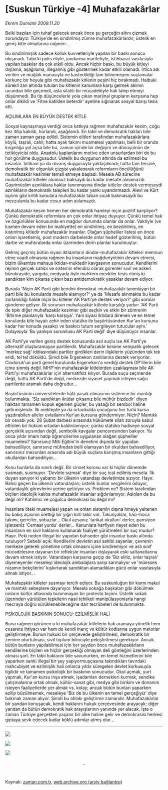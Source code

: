 # [Suskun Türkiye -4] Muhafazakârlar

*Ekrem Dumanlı 2009.11.20*

<tr><td class="metin" colspan="2" style="padding-top: 20px; padding-left: 5px; ">Belki bazıları için tuhaf gelecek ancak önce şu gerçeğin altını çizmek zorundayız: Türkiye'de en sindirilmiş zümre muhafazakârlardır; üstelik en geniş kitle olmalarına rağmen...</td></tr><tr><td class="metin" colspan="2" style="padding-top: 20px; padding-left: 5px; "><p>Bu sindirilmişlik sadece kolluk kuvvetleriyle yapılan bir baskı sonucu oluşmadı. Tabii ki polis eliyle, jandarma marifetiyle, istihbarat vasıtasıyla yapılan baskılar da çok etkili oldu. Ancak hiçbir baskı, bu büyük kitleyi dışlama, aşağılama, illegalmiş gibi göstermek kadar etkili olamadı. İrtica adı verilen ve muğlak manasıyla ne kastedildiği tam bilinemeyen suçlamalar korkunç bir heyula gibi muhafazakâr kitlenin peşini hiç bırakmadı. Halbuki sürekli zan altında tutulan bu kitlenin kanunlara karşı gelmek aklının ucundan bile geçmedi, asla silahlı bir mücadeleyle hak talep etmeyi düşünmedi. Bu tip düşüncelerle yola çıkan marjinal grupların karşısına hep onlar dikildi ve 'Fitne katilden beterdir' ayetine sığınarak sosyal barışı tesis etti. 
<p>AÇILIMLARA EN BÜYÜK DESTEK KİTLE
<p>Sosyal kaynaşmaya verdiği onca katkıya rağmen muhafazakâr kesim, çoğu kez itilip kakıldı, horlandı, aşağılandı. En tabii ve demokratik hakları bile zaman zaman gasp edildi. Sistemin elitleri tarafından muhafazakârlara köylü, taşralı, cahil; hatta ayak takımı muamelesi yapılması, belli bir oranda kırgınlığa yol açsa bile bu, zaman içinde bir değişim ve dönüşümün de tetikleyicisi oldu. Anadolu kaplanlarını motive eden unsurlardan biri de bu hor görülme duygusudur. Üstelik bu duygunun altında da ezilmedi bu insanlar. İntikam ya da rövanş duygusuyla yaklaşılmadı; hatta tam tersine, demokratik bir olgunluk çizgisi yakalanarak reformların öncülüğünü muhafazakâr kesimler temsil etmeye başladı. Mesela AB sürecine muhafazakâr kitleler olumsuz baksaydı bu kadar mesafe alınamazdı. Gayrimüslim azınlıklara haklar tanınmasına dindar kitleler destek vermeseydi azınlıkların demokratik talepleri bu kadar yankı uyandırmazdı. Alevi ve Kürt açılımı gibi kritik konulara muhafazakâr taban sıcak bakmasaydı bu mevzularda bu kadar cesur adım atılamazdı. 
<p>Muhafazakâr kesim hemen her demokratik hamleyi niçin pozitif karşılıyor? Çünkü demokratik reformlara en çok onlar ihtiyaç duyuyor. Çünkü temel hak ve özgürlükler konusunda en mağdur durumda olanlar da onlar. Vaktiyle (ve kısmen devam eden bir mahiyette) en sindirilmiş, en bezdirilmiş, en kıstırılmış kitledir muhafazakâr insanlar. Olağan şüpheliler listesi en önce onları işaretlemiş, post modern darbelerde onlar hedef gösterilmiş, bütün darbe ve muhtıralarda onlar üzerinden derin planlar kurulmuştur. 
<p>Gelmiş geçmiş bütün siyasi iktidarların dindar-muhafazakâr kitleleri memnun etme vaadi olmasına rağmen bu insanların mağduriyetinin devam etmesi, bizim ülkemize mahsus iktidar-muktedir kavgasının sonucudur. Kendilerini rejimin gerçek sahibi ve sistemin efendisi olarak görenler sivil ve askerî bürokraside, yargıda, medyada öyle muhkem mevkiler tesis etmiş ki sandıktan kim çıkarsa çıksın bazı antidemokratik yasaklar devam ediyor. 
<p>Burada 'Niçin AK Parti gibi kendini demokrat-muhafazakâr tanımlayan bir parti bile bu konularda mesafe alamıyor?' ya da 'Mesafe alınmakta bu kadar zorlanıldığı halde niçin bu kitleler AK Parti'ye destek veriyor?' gibi sorular gündeme geliyor. İlk sorunun muhafazakâr kitlede karşılığı şudur: 'AK Parti de tıpkı diğer muhafazakâr kesimler gibi seçkin ve etkin bir zümrenin 'Bitirme planlarıyla 'karşı karşıya'. Yani siyasi iktidara direnen ve en temel konularda bile hayatı zehir eden statüko ile başörtüsünden Kur'an kursuna kadar her konuda yasakçı ve baskıcı tutum sergileyen tutucular aynı.' Dolayısıyla 'Bu yanlışın sorumlusu AK Parti değil' diye düşünüyor insanlar. 
<p>AK Parti'ye verilen geniş destek konusunda asıl suçlu ise AK Parti'ye alternatif oluşturamayan partilerdir. Muhafazakâr kesime sempatik gelecek 'merkez sağ' iddiasındaki partiler girdikleri derin ilişkilerin yüzünden tek tek eridi, tel tel döküldü. Şimdi bile Ergenekon zanlılarına destek veriyorlar. Cindoruk'un parti genel kurulunda Ergenekon'a verdiği destek DP'lilerin bile içine sinmiş değil. MHP'nin muhafazakâr kitlelerden uzaklaşması bile AK Parti'yi muhafazakârlar için alternatifsiz kılıyor. Burada suçu seçmende değil, hatta AK Parti'de değil, merkezde siyaset yapmak isteyen sağcı partilerde aramak daha doğrudur... 
<p>Başörtüsünün üniversitelerde hâlâ yasak olmasının sistemce bir mantığı bulunmakta. 'Siz sandıktan iktidar çıksanız bile mühür bizdedir' diyen halktan tamamen kopuk egemen güçler, bu yasağı bir sembol haline getirmişlerdir. İlk mektepte ya da ortaokulda çocuğunu her türlü kursa yazdırabilen aileler evlatlarını Kur'an kursuna göndermiyor. Niçin? Mantıklı bir cevabı yok. 28 Şubat darbesi sırasında hükümete silah zoruyla kabul ettirilen bir hüküm ortadan kaldırılamıyor; çünkü statüko hadiseye sosyal gerçeklik açısından değil, sembolik kavgalar penceresinden bakıyor. Ya onca yıldır imam hatip öğrencilerine uygulanan olağan şüpheliler muamelesi? Sanırsınız Milli Eğitim'in denetimi dışında bir yapıdan bahsediliyor, sanırsınız müfredatı belli olamayan bir okuldan bahsediliyor, sanırsınız mezunları arasında adı büyük suçlara karışmış insanların gittiği okullardan bahsediliyor... 
<p>Konu bunlarla da sınırlı değil. Bir cinnet korosu var ki hiçbir dönemde susmadı, susmuyor. 'Devlete sızmak' diye bir suç icat edilmiş mesela. İlk duyan sanıyor ki yabancı bir ülkenin vatandaşı devletimize sızıyor. Hayır. Bahsi geçen bu ülkenin vatandaşları; üstelik bunlar vergilerini ödüyor, vatandaşlık görevlerini yerine getiriyor vs. Problem ne? Sistem tarafından biçilen ideolojik kalıba muhafazakâr insanlar sığdırılamıyor. Aslolan da bu değil mi? Katılımcı ve çoğulcu demokrasi bu değil mi? 
<p>İnsanlara öteki muamelesi yapan ve onları sistemin dışına itmeye yeltenen bu bakış açısının ürettiği bir yığın kirli tabir var. Takunyalılar, hacı-hoca takımı, gericiler, yobazlar... Okul açsanız 'tarikat okulları' derler, pansiyon işletseniz 'Cemaat yurdu' derler... Kanunlara harfiyen riayet eden bu insanların en sivil haklarını kullanarak faaliyet yürütmeleri bir suç mudur? Hayır. Peki neden illegal bir yapıdan bahseder gibi insanlar baskı altında tutuluyor? Sebebi açık: Kendilerini devletin asıl sahibi sayanlar, çevrenin merkeze gelerek yönetime ortak olmasını içine sindiremiyor ve aslı sınıf mücadelesine dayanan bir refleksle insanları dışlayarak eski saltanatlarına devam etmek istiyor. Vatandaşın karşısına geçip de 'Biz elitiz, onlar taşralı' diyemeyenler meseleyi ideolojik ambalajlara sarıp sarmalıyor ve 'müesses nizamın bekçilerini' kışkırtarak sandıktan alamadıkları gücü onlar vasıtasıyla almak istiyor... 
<p>Muhafazakâr kitleler susmayı tercih ediyor. Bu suskunluğun bir kısmı makul ve mantıklı sebeplere dayanıyor. Mesela sokağa başkaları gibi dökülmek onların kültür atlasında bulunmayan bir protesto biçimi. Üstelik sokak üzerinden yürütülen tepkilerin nasıl tehlikeli manipülasyonlarla hangi mecraya doğru sürüklenebileceğine dair tecrübeleri de bulunmakta. 
<p>PSİKOLOJİK BASKININ SONUCU: EZİLMİŞLİK HALİ 
<p>Buna rağmen görünen o ki muhafazakâr kitlelerin hak aramaya yönelik hem cesarete ihtiyacı var hem de kendi inanç ve kültür kodlarına uygun metotlar geliştirmeye. Bunun hukuki bir çerçevede geliştirilmesi, demokratik bir zemine oturtulması, sivil toplum bilinciyle pekiştirilmesi gerekiyor. Ancak bütün bunların yapılabilmesi için her şeyden önce muhafazakârların kendilerine biçilen ve hiçbir gerçekliği olmayan deli gömleğini üzerlerinden atması şart. En tabii haklarını bile savunurken, en temel hizmetlerini bile yaparken sanki illegal bir şey yapıyormuşçasına takındıkları tavırdaki mahcubiyet ve ezilmişlik hali onlarca yıldır süregelen devlet korkusuyla ilgilidir ve tamamen psikolojik bir baskının sonucudur. Okul açmak, yurt yapmak, Kur'an kursu inşa etmek, işadamları dernekleri kurmak, sendika çalışmalarına ortak olmak, kültür-sanat gibi, medya gibi birikim ve donanım isteyen faaliyetlerde yer almak vs. kolay; ancak bütün bunları yaparken ezilip büzülmemek, meseleye 'Biz de bu ülkenin en temel gerçeğiyiz' diye bakmak zaman alıyor. Şimdi bu ahlakı geliştirme zamandır. Muhafazakârlar bir yandan konuşacak, kendi haklarını hukuk çerçevesinde arayacak; diğer yandan da bütün demokratik hak arayışlarının yanında yer alacak. İşte o zaman Türkiye gerçekten yaşanır bir ülke haline gelir ve demokrasisi herkesi gıptaya sevk edecek kadar köklü adımlar atmış olur...
<p>
<hr/>
<p>
<a href="http://web.archive.org/web/20100110072508/http://www.zaman.com.tr/haber.do?haberno=916599" target="_blank">
<img border="0" src="http://web.archive.org/web/20100110072508im_/http://medya.zaman.com.tr/2009/11/17/ym_ekremdumanli_k.jpg"/></a></p>
<p><a href="http://web.archive.org/web/20100110072508/http://www.zaman.com.tr/haber.do?haberno=917085" target="_blank">
<img border="0" src="http://web.archive.org/web/20100110072508im_/http://medya.zaman.com.tr/2009/11/18/ym_ekremdumanli_k.jpg"/>
</a></p>
<p><a href="http://web.archive.org/web/20100110072508/http://www.zaman.com.tr/haber.do?haberno=917574" target="_blank">
<img border="0" src="http://web.archive.org/web/20100110072508im_/http://medya.zaman.com.tr/2009/11/19/ym_ekremdumanli_k.jpg"/>
</a></p>
<p align="center">
<a href="http://web.archive.org/web/20100110072508/http://www.zaman.com.tr/haber.do?haberno=916599" target="_blank">
 </a></p><br/></p></p></p></p></p></p></p></p></p></p></p></p></p></p></td></tr>

Kaynak: [zaman.com.tr](http://zaman.com.tr/yazar.do?yazino=917971), [web.archive.org (arşiv bağlantısı)](http://web.archive.org/web/20100110072508/http://zaman.com.tr:80/yazar.do?yazino=917971)
